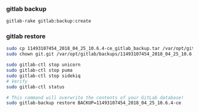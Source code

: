 ### gitlab backup
```bash
gitlab-rake gitlab:backup:create
```
### gitlab restore
```bash
sudo cp 11493107454_2018_04_25_10.6.4-ce_gitlab_backup.tar /var/opt/gitlab/backups/
sudo chown git.git /var/opt/gitlab/backups/11493107454_2018_04_25_10.6.4-ce_gitlab_backup.tar
```

```bash
sudo gitlab-ctl stop unicorn
sudo gitlab-ctl stop puma
sudo gitlab-ctl stop sidekiq
# Verify
sudo gitlab-ctl status
```

```bash
# This command will overwrite the contents of your GitLab database!
sudo gitlab-backup restore BACKUP=11493107454_2018_04_25_10.6.4-ce
```
